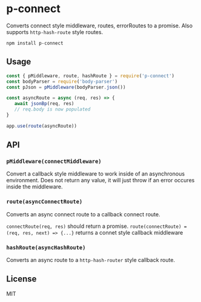 # p-connect

Converts connect style middleware, routes, errorRoutes to a promise.  Also supports `http-hash-route` style routes.

```console
npm install p-connect
```

## Usage

``` js
const { pMiddleware, route, hashRoute } = require('p-connect')
const bodyParser = require('body-parser')
const pJson = pMiddleware(bodyParser.json())

const asyncRoute = async (req, res) => {
   await jsonBp(req, res)
   // req.body is now populated
}

app.use(route(asyncRoute))
```

## API

### `pMiddleware(connectMiddleware)`

Convert a callback style middleware to work inside of an asynchronous environment.  Does not return any value, it will just throw if an error occures inside the middleware.

### `route(asyncConnectRoute)`

Converts an async connect route to a callback connect route.

`connectRoute(req, res)` should return a promise.  `route(connectRoute) = (req, res, next) => {...}` returns a connet style callback middleware 

### `hashRoute(asyncHashRoute)`

Converts an async route to a `http-hash-router` style callback route.

## License

MIT
